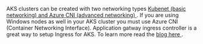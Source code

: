 AKS clusters can be created with two networking types <a href="https://learn.microsoft.com/en-us/azure/aks/concepts-network?WT.mc_id=AZ-MVP-5000590#azure-virtual-networks" target="_blank" rel="noopener"><span>Kubenet (basic networking) and Azure CNI (advanced networking)</span> </a>. If you are using Windows nodes as well in your AKS cluster you must use Azure CNI (Container Networking Interface).  Application gatway ingress controller is a great way to setup Ingress for AKS. To learn more read the <a href="https://chamindac.blogspot.com/2022/11/resolve-badrequest-message-error-code.html" target="_blank" rel="noopener"><span>blog here</span> </a>.